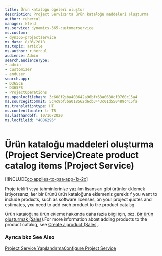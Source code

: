 ```yaml
---
title: Ürün kataloğu öğeleri oluştur
description: Project Service'ta ürün kataloğu maddeleri oluşturma
author: ruhercul
manager: kfend
ms.service: dynamics-365-customerservice
ms.custom:
- dyn365-projectservice
ms.date: 8/03/2018
ms.topic: article
ms.author: ruhercul
audience: Admin
search.audienceType:
- admin
- customizer
- enduser
search.app:
- D365CE
- D365PS
- ProjectOperations
ms.openlocfilehash: 3c608f2aba408642a96bfc63a0638cf0760c15a4
ms.sourcegitcommit: 5c4c9bf3ba018562d6cb3443c01d550489c415fa
ms.translationtype: HT
ms.contentlocale: tr-TR
ms.lasthandoff: 10/16/2020
ms.locfileid: "4086295"
---
```

# <a name="create-product-catalog-items-project-service"></a><span data-ttu-id="5dad4-103">Ürün kataloğu maddeleri oluşturma (Project Service)</span><span class="sxs-lookup"><span data-stu-id="5dad4-103">Create product catalog items (Project Service)</span></span>

[!INCLUDE[cc-applies-to-psa-app-1x-2x](../includes/cc-applies-to-psa-app-1x-2x.md)]

<span data-ttu-id="5dad4-104">Proje teklifi veya tahminlerinize yazılım lisansları gibi ürünler eklemek istiyorsanız, her bir ürünü ürün kataloğuna eklemeniz gerekir.</span><span class="sxs-lookup"><span data-stu-id="5dad4-104">If you want to include products, such as software licenses, on your project quotes and estimates, you need to add each product to the product catalog.</span></span>  
  
 <span data-ttu-id="5dad4-105">Ürün kataloğuna ürün ekleme hakkında daha fazla bilgi için, bkz. [Bir ürün oluşturmak (Sales)](https://docs.microsoft.com/dynamics365/sales-enterprise/create-product-sales).</span><span class="sxs-lookup"><span data-stu-id="5dad4-105">For more information about adding products to the product catalog, see [Create a product (Sales)](https://docs.microsoft.com/dynamics365/sales-enterprise/create-product-sales).</span></span>  
  
### <a name="see-also"></a><span data-ttu-id="5dad4-106">Ayrıca bkz.</span><span class="sxs-lookup"><span data-stu-id="5dad4-106">See Also</span></span>  
 [<span data-ttu-id="5dad4-107">Project Service Yapılandırma</span><span class="sxs-lookup"><span data-stu-id="5dad4-107">Configure Project Service</span></span>](../psa/configure.md)
